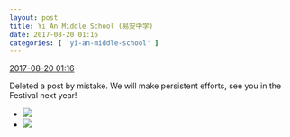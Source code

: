```yaml
---
layout: post
title: Yi An Middle School (易安中学)
date: 2017-08-20 01:16
categories: [ 'yi-an-middle-school' ]
---
```


<div class="weibo-info">
  <a href="http://weibo.com/6074218720/FhSWXBvG5">2017-08-20 01:16</a>
</div>

Deleted a post by mistake. We will make persistent efforts, see you in the Festival next year!

<!-- more -->

<ul class="weibo-pic-list-1">
  <li class="weibo-pic">
    <a href="https://wx1.sinaimg.cn/mw690/006D4NLGgy1fipjde8ga5j30zk0qogpc.jpg"><img src="https://wx1.sinaimg.cn/thumb150/006D4NLGgy1fipjde8ga5j30zk0qogpc.jpg" /></a>
  </li>
  <li class="weibo-pic">
    <a href="https://wx2.sinaimg.cn/mw690/006D4NLGgy1fipjde8qrrj30zk0nq41y.jpg"><img src="https://wx2.sinaimg.cn/thumb150/006D4NLGgy1fipjde8qrrj30zk0nq41y.jpg" /></a>
  </li>
</ul>
